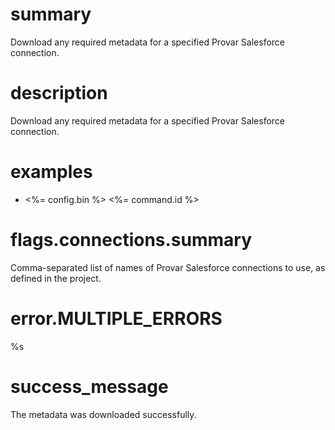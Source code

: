 # summary

Download any required metadata for a specified Provar Salesforce connection.

# description

Download any required metadata for a specified Provar Salesforce connection.

# examples

- <%= config.bin %> <%= command.id %>

# flags.connections.summary

Comma-separated list of names of Provar Salesforce connections to use, as defined in the project.

# error.MULTIPLE_ERRORS

%s

# success_message

The metadata was downloaded successfully.

